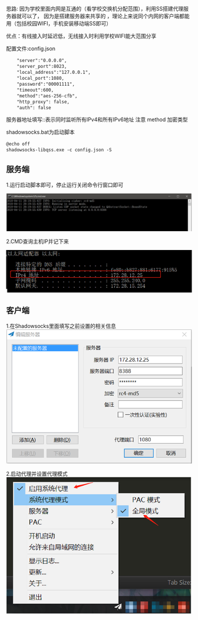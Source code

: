 思路:
因为学校里面内网是互通的（看学校交换机分配范围），利用SS搭建代理服务器就可以了，
因为是搭建服务器来共享的 ，理论上来说同个内网的客户端都能用（包括校园WIFI，手机安装移动端SS即可）

优点：有线接入时延迟低，无线接入时利用学校WIFI能大范围分享

配置文件:config.json
``` 
	"server":"0.0.0.0",  
    "server_port":8023,  
    "local_address":"127.0.0.1",  
    "local_port":1080,  
    "password":"00001111",  
    "timeout":600,  
    "method":"aes-256-cfb",  
    "http_proxy": false,  
    "auth": false  

```
服务器地址填写::表示同时监听所有IPv4和所有IPv6地址
注意 method 加密类型

shadowsocks.bat为启动脚本
```
@echo off  
shadowsocks-libqss.exe -c config.json -S  

```

## 服务端
1.运行启动脚本即可，停止运行关闭命令行窗口即可

![](https://github.com/aowoiiii/Shadowsocks_sharenetwork/blob/master/img/1.png)  

2.CMD查询主机IP并记下来

![](https://github.com/aowoiiii/Shadowsocks_sharenetwork/blob/master/img/2.png)

## 客户端
1.在Shadowsocks里面填写之前设置的相关信息  
![](https://github.com/aowoiiii/Shadowsocks_sharenetwork/blob/master/img/3.png)

2.启动代理并设置代理模式  
![](https://github.com/aowoiiii/Shadowsocks_sharenetwork/blob/master/img/4.png)